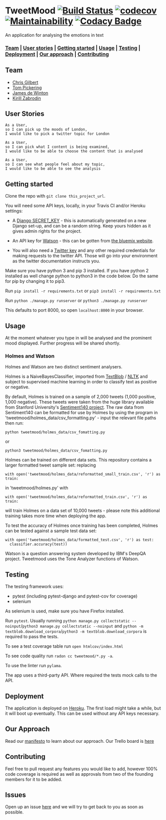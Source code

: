 # TweetMood   [![Build Status](https://travis-ci.com/kirillzabrodin/tweet_mood.svg?branch=master)](https://travis-ci.com/kirillzabrodin/tweet_mood)   [![codecov](https://codecov.io/gh/kirillzabrodin/tweet_mood/branch/master/graph/badge.svg)](https://codecov.io/gh/kirillzabrodin/tweet_mood)   [![Maintainability](https://api.codeclimate.com/v1/badges/c36bb6965805cd5f41af/maintainability)](https://codeclimate.com/github/kirillzabrodin/tweet_mood/maintainability)   [![Codacy Badge](https://api.codacy.com/project/badge/Grade/53289efff5ef47be9ec24611b0a09f27)](https://www.codacy.com/app/kirillzabrodin/tweet_mood?utm_source=github.com&amp;utm_medium=referral&amp;utm_content=kirillzabrodin/tweet_mood&amp;utm_campaign=Badge_Grade)
An application for analysing the emotions in text

### [Team](https://github.com/kirillzabrodin/tweet_mood#team) |  [User stories](https://github.com/kirillzabrodin/tweet_mood#user-stories) |  [Getting started](https://github.com/kirillzabrodin/tweet_mood#getting-started) |  [Usage](https://github.com/kirillzabrodin/tweet_mood#usage) |  [Testing](https://github.com/kirillzabrodin/tweet_mood#testing) |   [Deployment](https://github.com/kirillzabrodin/tweet_mood#deployment) |   [Our approach](https://github.com/kirillzabrodin/tweet_mood#our-approach) |  [Contributing](https://github.com/kirillzabrodin/tweet_mood#contributing)

## Team

* [Chris Gilbert](https://github.com/chrisjgilbert)
* [Tom Pickering](https://github.com/topickering)
* [James de Winton](http://github.com/jamesdew12)
* [Kirill Zabrodin](https://github.com/kirillzabrodin)

## User Stories
```
As a User,
so I can pick up the moods of London,
I would like to pick a twitter topic for London

As a User,
so I can pick what I content is being examined,
I would like to be able to choose the content that is analysed

As a User,
so I can see what people feel about my topic,
I would like to be able to see the analysis
```

## Getting started
Clone the repo with `git clone this_project_url`.

You will need some API keys, locally, in your Travis CI and/or Heroku settings:

* A [Django SECRET_KEY](https://github.com/kirillzabrodin/tweet_mood/blob/master/mysite/settings.py) - this is automatically generated on a new Django set-up, and can be a random string.  Keep yours hidden as it gives admin rights for the project.

* An API key for [Watson](https://github.com/kirillzabrodin/tweet_mood/blob/master/tweetmood/watson.py) - this can be gotten from [the bluemix website](https://console.bluemix.net/).

* You will also need a [Twitter key](https://github.com/kirillzabrodin/tweet_mood/blob/tweepy/tweetmood/tweeterpy.py) and any other required credentials for making requests to the twitter API. Those will go into your environment as the twitter documentation instructs you.

Make sure you have python 3 and pip 3 installed. If you have python 2 installed as well change python to python3 in the code below. Do the same for pip by changing it to pip3.

Run `pip install -r requirements.txt` or `pip3 install -r requirements.txt`

Run `python ./manage.py runserver` or `python3 ./manage.py runserver`

This defaults to port 8000, so open `localhost:8000` in your browser.

## Usage

At the moment whatever you type in will be analysed and the prominent mood displayed. Further progress will be shared shortly.

### Holmes and Watson

Holmes and Watson are two distinct sentiment analysers.

Holmes is a NaiveBayesClassifier, imported from [TextBlob](https://textblob.readthedocs.io/en/dev/index.html#) / [NLTK](http://www.nltk.org/) and subject to supervised machine learning in order to classify text as positive or negative.

By default, Holmes is trained on a sample of 2,000 tweets (1,000 positive, 1,000 negative).  These tweets were taken from the huge library available from Stanford University's [Sentiment140 project](http://help.sentiment140.com/for-students/).  The raw data from Sentiment140 can be formatted for use by Holmes by using the program in 'tweetmood/holmes_data/csv_formatting.py' - input the relevant file paths then run:
```
python tweetmood/holmes_data/csv_fomatting.py
```
or
```
python3 tweetmood/holmes_data/csv_fomatting.py
```

Holmes can be trained on different data sets.  This repository contains a larger formatted tweet sample set: replacing
```
with open('tweetmood/holmes_data/reformatted_small_train.csv', 'r') as train:
```
in 'tweetmood/holmes.py' with
```
with open('tweetmood/holmes_data/reformatted_train.csv', 'r') as train:
```
will train Holmes on a data set of 10,000 tweets - please note this additional training takes more time when deploying the app.

To test the accuracy of Holmes once training has been completed, Holmes can be tested against a sample test data set:
```
with open('tweetmood/holmes_data/formatted_test.csv', 'r') as test:
  classifier.accuracy(test))
```

Watson is a question answering system developed by IBM's DeepQA project.  Tweetmood uses the Tone Analyzer functions of Watson.

## Testing

The testing framework uses:
* pytest (including pytest-django and pytest-cov for coverage)
* selenium

As selenium is used, make sure you have Firefox installed.

Run `pytest`. Usually running `python manage.py collectstatic --noinput`/`python3 manage.py collectstatic --noinput` and `python -m textblob.download_corpora`/`python3 -m textblob.download_corpora` is required to pass the tests.

To see a test coverage table run `open htmlcov/index.html`

To see code quality run `radon cc tweetmood/*.py -a`.

To use the linter run `pylama`.

The app uses a third-party API. Where required the tests mock calls to the API.

## Deployment

The application is deployed on [Heroku](https://tweet-mood.herokuapp.com/). The first load might take a while, but it will boot up eventually. This can be used without any API keys necessary.

## Our Approach

Read our [manifesto](https://github.com/kirillzabrodin/tweet_mood/wiki/Manifesto) to learn about our approach. Our Trello board is [here](https://trello.com/b/fG7kmZBO/api-tweet)

## Contributing

Feel free to pull request any features you would like to add, however 100% code coverage is required as well as approvals from two of the founding members for it to be added.

## Issues

Open up an issue [here](https://github.com/kirillzabrodin/tweet_mood/issues) and we will try to get back to you as soon as possible.
